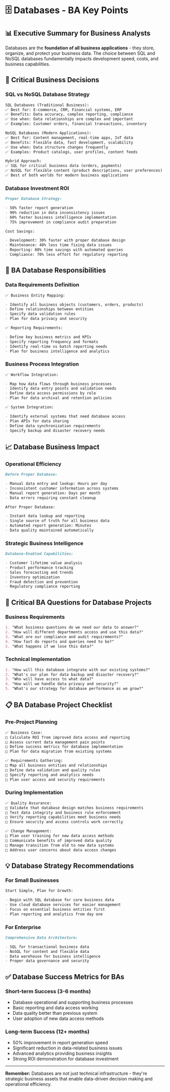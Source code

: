 # 🗄️ Databases - BA Key Points

## 📊 **Executive Summary for Business Analysts**

Databases are the **foundation of all business applications** - they store, organize, and protect your business data. The choice between SQL and NoSQL databases fundamentally impacts development speed, costs, and business capabilities.

## 💼 **Critical Business Decisions**

### **SQL vs NoSQL Database Strategy**

```markdown
SQL Databases (Traditional Business):
✅ Best for: E-commerce, CRM, Financial systems, ERP
✅ Benefits: Data accuracy, complex reporting, compliance
✅ Use when: Data relationships are complex and important
✅ Examples: Customer orders, financial transactions, inventory

NoSQL Databases (Modern Applications):
✅ Best for: Content management, real-time apps, IoT data
✅ Benefits: Flexible data, fast development, scalability
✅ Use when: Data structure changes frequently
✅ Examples: Product catalogs, user profiles, content feeds

Hybrid Approach:
✅ SQL for critical business data (orders, payments)
✅ NoSQL for flexible content (product descriptions, user preferences)
✅ Best of both worlds for modern business applications
```

### **Database Investment ROI**

```markdown
Proper Database Strategy:

- 50% faster report generation
- 90% reduction in data inconsistency issues
- 60% faster business intelligence implementation
- 75% improvement in compliance audit preparation

Cost Savings:

- Development: 30% faster with proper database design
- Maintenance: 40% less time fixing data issues
- Reporting: 80% time savings with automated queries
- Compliance: 70% less effort for regulatory reporting
```

## 🎯 **BA Database Responsibilities**

### **Data Requirements Definition**

```markdown
✅ Business Entity Mapping:

- Identify all business objects (customers, orders, products)
- Define relationships between entities
- Specify data validation rules
- Plan for data privacy and security

✅ Reporting Requirements:

- Define key business metrics and KPIs
- Specify reporting frequency and formats
- Identify real-time vs batch reporting needs
- Plan for business intelligence and analytics
```

### **Business Process Integration**

```markdown
✅ Workflow Integration:

- Map how data flows through business processes
- Identify data entry points and validation needs
- Define data access permissions by role
- Plan for data archival and retention policies

✅ System Integration:

- Identify external systems that need database access
- Plan APIs for data sharing
- Define data synchronization requirements
- Specify backup and disaster recovery needs
```

## 📈 **Database Business Impact**

### **Operational Efficiency**

```markdown
Before Proper Database:

- Manual data entry and lookup: Hours per day
- Inconsistent customer information across systems
- Manual report generation: Days per month
- Data errors requiring constant cleanup

After Proper Database:

- Instant data lookup and reporting
- Single source of truth for all business data
- Automated report generation: Minutes
- Data quality maintained automatically
```

### **Strategic Business Intelligence**

```markdown
Database-Enabled Capabilities:

- Customer lifetime value analysis
- Product performance tracking
- Sales forecasting and trends
- Inventory optimization
- Fraud detection and prevention
- Regulatory compliance reporting
```

## 🚨 **Critical BA Questions for Database Projects**

### **Business Requirements**

```markdown
1. "What business questions do we need our data to answer?"
2. "How will different departments access and use this data?"
3. "What are our compliance and audit requirements?"
4. "How fast do reports and queries need to be?"
5. "What happens if we lose this data?"
```

### **Technical Implementation**

```markdown
1. "How will this database integrate with our existing systems?"
2. "What's our plan for data backup and disaster recovery?"
3. "Who will have access to what data?"
4. "How will we handle data privacy and security?"
5. "What's our strategy for database performance as we grow?"
```

## 📋 **BA Database Project Checklist**

### **Pre-Project Planning**

```markdown
✅ Business Case:
□ Calculate ROI from improved data access and reporting
□ Assess current data management pain points
□ Define success metrics for database implementation
□ Plan for data migration from existing systems

✅ Requirements Gathering:
□ Map all business entities and relationships
□ Define data validation and quality rules
□ Specify reporting and analytics needs
□ Plan user access and security requirements
```

### **During Implementation**

```markdown
✅ Quality Assurance:
□ Validate that database design matches business requirements
□ Test data integrity and business rule enforcement
□ Verify reporting capabilities meet business needs
□ Ensure security and access controls work correctly

✅ Change Management:
□ Plan user training for new data access methods
□ Communicate benefits of improved data quality
□ Manage transition from old to new data systems
□ Address user concerns about data access changes
```

## 💡 **Database Strategy Recommendations**

### **For Small Businesses**

```markdown
Start Simple, Plan for Growth:

- Begin with SQL database for core business data
- Use cloud database services for easier management
- Focus on essential business entities first
- Plan reporting and analytics from day one
```

### **For Enterprise**

```markdown
Comprehensive Data Architecture:

- SQL for transactional business data
- NoSQL for content and flexible data
- Data warehouse for business intelligence
- Proper data governance and security
```

## ✅ **Database Success Metrics for BAs**

### **Short-term Success (3-6 months)**

- Database operational and supporting business processes
- Basic reporting and data access working
- Data quality better than previous system
- User adoption of new data access methods

### **Long-term Success (12+ months)**

- 50% improvement in report generation speed
- Significant reduction in data-related business issues
- Advanced analytics providing business insights
- Strong ROI demonstration for database investment

---

**Remember:** Databases are not just technical infrastructure - they're strategic business assets that enable data-driven decision making and operational efficiency.
